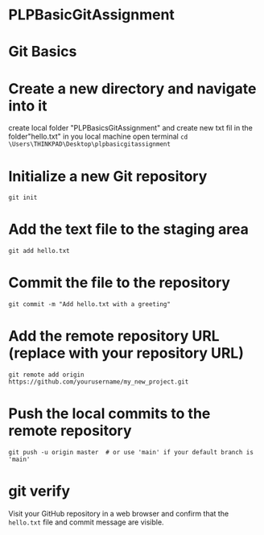 # PLPBasicGitAssignment
# Git Basics
# Create a new directory and navigate into it
  create local folder "PLPBasicsGitAssignment" and create new txt fil in the folder"hello.txt" in you local machine
  open terminal
  `cd \Users\THINKPAD\Desktop\plpbasicgitassignment`

 # Initialize a new Git repository
`git init`

# Add the text file to the staging area
`git add hello.txt`

# Commit the file to the repository
`git commit -m "Add hello.txt with a greeting"`

# Add the remote repository URL (replace with your repository URL)
`git remote add origin https://github.com/yourusername/my_new_project.git`

 # Push the local commits to the remote repository
`git push -u origin master  # or use 'main' if your default branch is 'main'`
# git verify
Visit your GitHub repository in a web browser and confirm that the `hello.txt` file and commit message are visible.


